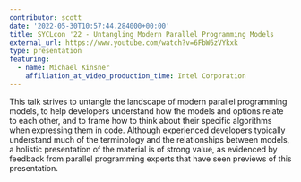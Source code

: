 ```yaml
---
contributor: scott
date: '2022-05-30T10:57:44.284000+00:00'
title: SYCLcon '22 - Untangling Modern Parallel Programming Models
external_url: https://www.youtube.com/watch?v=6FbW6zVYkxk
type: presentation
featuring:
  - name: Michael Kinsner
    affiliation_at_video_production_time: Intel Corporation
---
```


This talk strives to untangle the landscape of modern parallel programming models, to help developers understand how the
models and options relate to each other, and to frame how to think about their specific algorithms when expressing them
in code. Although experienced developers typically understand much of the terminology and the relationships between
models, a holistic presentation of the material is of strong value, as evidenced by feedback from parallel programming
experts that have seen previews of this presentation.

